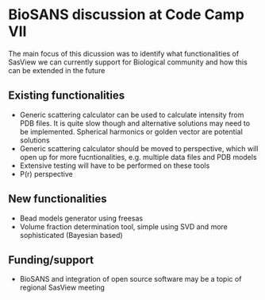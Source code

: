 # BioSANS discussion at Code Camp VII

The main focus of this dicussion was to identify what functionalities of
SasView we can currently support for Biological community and how this
can be extended in the future

## Existing functionalities
- Generic scattering calculator can be used to calculate intensity from
  PDB files. It is quite slow though and alternative solutions may need
to be implemented. Spherical harmonics or golden vector are potential
solutions
- Generic scattering calculator should be moved to perspective, which
  will open up for more fucntionalities, e.g. multiple data files and
PDB models 
- Extensive testing will have to be performed on these tools
- P(r) perspective
## New functionalities
- Bead models generator using freesas
- Volume fraction determination tool, simple using SVD and more
  sophisticated (Bayesian based)

## Funding/support
- BioSANS and integration of open source software may be a topic of
  regional SasView meeting
